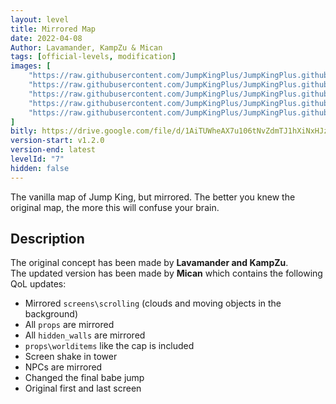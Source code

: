 ```yaml
---
layout: level
title: Mirrored Map
date: 2022-04-08
Author: Lavamander, KampZu & Mican
tags: [official-levels, modification]
images: [
    "https://raw.githubusercontent.com/JumpKingPlus/JumpKingPlus.github.io/www/images/workshop/levels/ws7-banner.png",
    "https://raw.githubusercontent.com/JumpKingPlus/JumpKingPlus.github.io/www/images/workshop/levels/ws7-2.png",
    "https://raw.githubusercontent.com/JumpKingPlus/JumpKingPlus.github.io/www/images/workshop/levels/ws7-3.png",
    "https://raw.githubusercontent.com/JumpKingPlus/JumpKingPlus.github.io/www/images/workshop/levels/ws7-4.png",
    "https://raw.githubusercontent.com/JumpKingPlus/JumpKingPlus.github.io/www/images/workshop/levels/ws7-5.png"
]
bitly: https://drive.google.com/file/d/1AiTUWheAX7u106tNvZdmTJ1hXiNxHJzQ/view?usp=sharing
version-start: v1.2.0
version-end: latest
levelId: "7"
hidden: false
---
```


The vanilla map of Jump King, but mirrored. The better you knew the original map, the more this will confuse your brain.

<!-- more -->

<div id="description">
    <h2>Description</h2>
    <p>The original concept has been made by <strong>Lavamander and KampZu</strong>.<br>The updated version has been made by <strong>Mican</strong> which contains the following QoL updates:</p>
    <ul>
        <li>Mirrored <code>screens\scrolling</code> (clouds and moving objects in the background)</li>
        <li>All <code>props</code> are mirrored</li>
        <li>All <code>hidden_walls</code> are mirrored</li>
        <li><code>props\worlditems</code> like the cap is included</li>
        <li>Screen shake in tower</li>
        <li>NPCs are mirrored</li>
        <li>Changed the final babe jump</li>
        <li>Original first and last screen</li>
    </ul>
</div>
